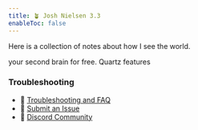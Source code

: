 ```yaml
---
title: 🪴 Josh Nielsen 3.3
enableToc: false
---
```


Here is a collection of notes about how I see the world. 

your second brain for free. Quartz features

### Troubleshooting
- 🚧 [Troubleshooting and FAQ](notes/troubleshooting.md)
- 🐛 [Submit an Issue](https://github.com/jackyzha0/quartz/issues)
- 👀 [Discord Community](https://discord.gg/cRFFHYye7t)

